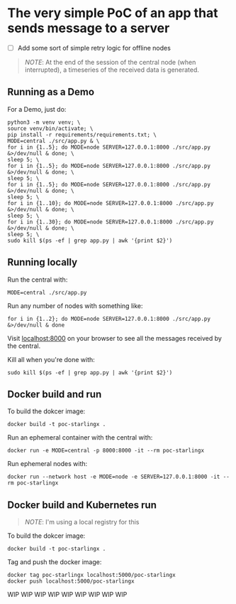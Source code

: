 # The very simple PoC of an app that sends message to a server

- [ ] Add some sort of simple retry logic for offline nodes

>_NOTE_: At the end of the session of the central node (when interrupted),
> a timeseries of the received data is generated.

## Running as a Demo

For a Demo, just do:

```shell
python3 -m venv venv; \
source venv/bin/activate; \
pip install -r requirements/requirements.txt; \
MODE=central ./src/app.py & \
for i in {1..5}; do MODE=node SERVER=127.0.0.1:8000 ./src/app.py &>/dev/null & done; \
sleep 5; \
for i in {1..5}; do MODE=node SERVER=127.0.0.1:8000 ./src/app.py &>/dev/null & done; \
sleep 5; \
for i in {1..5}; do MODE=node SERVER=127.0.0.1:8000 ./src/app.py &>/dev/null & done; \
sleep 5; \
for i in {1..10}; do MODE=node SERVER=127.0.0.1:8000 ./src/app.py &>/dev/null & done; \
sleep 5; \
for i in {1..30}; do MODE=node SERVER=127.0.0.1:8000 ./src/app.py &>/dev/null & done; \
sleep 5; \
sudo kill $(ps -ef | grep app.py | awk '{print $2}')
```

## Running locally

Run the central with:

```shell
MODE=central ./src/app.py
```

Run any number of nodes with something like:

```shell
for i in {1..2}; do MODE=node SERVER=127.0.0.1:8000 ./src/app.py &>/dev/null & done
```

Visit [localhost:8000](localhost:8000) on your browser to see 
all the messages received by the central.

Kill all when you're done with:

```shell
sudo kill $(ps -ef | grep app.py | awk '{print $2}')
```

## Docker build and run

To build the dokcer image:

```shell
docker build -t poc-starlingx .
```

Run an ephemeral container with the central with:

```shell
docker run -e MODE=central -p 8000:8000 -it --rm poc-starlingx
```

Run ephemeral nodes with:

```shell
docker run --network host -e MODE=node -e SERVER=127.0.0.1:8000 -it --rm poc-starlingx
```

## Docker build and Kubernetes run

> _NOTE_: I'm using a local registry for this

To build the dokcer image:

```shell
docker build -t poc-starlingx .
```

Tag and push the docker image:

```shell
docker tag poc-starlingx localhost:5000/poc-starlingx
docker push localhost:5000/poc-starlingx
```

WIP WIP WIP WIP WIP WIP WIP WIP WIP
